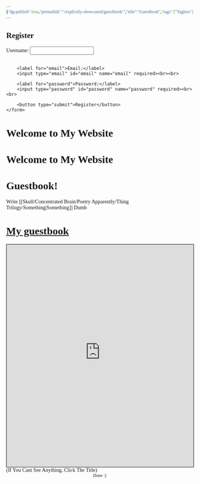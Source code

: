 ```yaml
---
{"dg-publish":true,"permalink":"/explicitly-showcased/guestbook/","title":"Guestbook","tags":["Tagless"],"noteIcon":""}
---
```


<style id="Force_Custom_Fonts" type="text/css">@font-face{font-style:normal;font-family:"Merriweather";src:local("Merriweather")}@font-face{font-style:bolder;font-family:"Merriweather";src:local("Merriweather")}@font-face{font-style:normal;font-family:"Merriweather";src:local("Merriweather");unicode-range:U+0-FF,U+2E80-9FFF,U+F900-FAFF,U+FE30-FE4F,U+20000-2FA1F}@font-face{font-style:bolder;font-family:"Merriweather";src:local("Merriweather");unicode-range:U+0-FF,U+2E80-9FFF,U+F900-FAFF,U+FE30-FE4F,U+20000-2FA1F}@font-face{font-style:normal;font-family:"Merriweather";src:local("Merriweather");unicode-range:U+0-FF}@font-face{font-style:bolder;font-family:"Merriweather";src:local("Merriweather");unicode-range:U+0-FF}:not(pre):not(code):not(textarea):not(tt):not(kbd):not(samp):not(var){font-family:"Merriweather"!important}pre,code,textarea,tt,kbd,samp,var{font-family:monospace!important}pre *,code *,textarea *,tt *,kbd *,samp *,var *{font-family:monospace!important}</style>

<html lang="en">
<head>
    <meta charset="UTF-8">
    <meta name="viewport" content="width=device-width, initial-scale=1.0">
    <title>Register</title>
</head>
<body>
    <h2>Register</h2>
    <form action="/register" method="post">
        <label for="username">Username:</label>
        <input type="text" id="username" name="username" required><br><br>

        <label for="email">Email:</label>
        <input type="email" id="email" name="email" required><br><br>

        <label for="password">Password:</label>
        <input type="password" id="password" name="password" required><br><br>

        <button type="submit">Register</button>
    </form>
</body>
</html>
<html lang="en">
<head>
  <meta charset="UTF-8">
  <meta name="viewport" content="width=device-width, initial-scale=1.0">
  <title>Track Page Views</title>
  <script>
    document.addEventListener('DOMContentLoaded', () => {
      // Function to get the page view count from local storage
      function getPageViewCount() {
        return parseInt(localStorage.getItem('pageViewCount')) || 0;
      }

      // Function to increment the page view count and update local storage
      function incrementPageViewCount() {
        const currentCount = getPageViewCount();
        localStorage.setItem('pageViewCount', currentCount + 1);
      }

      // Increment the page view count
      incrementPageViewCount();

      // Display the page view count
      const countDisplay = document.getElementById('pageViewCountDisplay');
      countDisplay.textContent = `You have viewed ${getPageViewCount()} pages on this site.`;
    });
  </script>
</head>
<body>
  <h1>Welcome to My Website</h1>
  <p id="pageViewCountDisplay"></p>
</body>
</html>
<html lang="en">
<head>
  <meta charset="UTF-8">
  <meta name="viewport" content="width=device-width, initial-scale=1.0">
  <title>Track Page Views</title>
  <script>
    document.addEventListener('DOMContentLoaded', () => {
      // Function to get the page view count from session storage
      function getPageViewCount() {
        return parseInt(sessionStorage.getItem('pageViewCount')) || 0;
      }

      // Function to increment the page view count and update session storage
      function incrementPageViewCount() {
        const currentCount = getPageViewCount();
        sessionStorage.setItem('pageViewCount', currentCount + 1);
      }

      // Increment the page view count
      incrementPageViewCount();

      // Display the page view count
      const countDisplay = document.getElementById('pageViewCountDisplay');
      countDisplay.textContent = `You have viewed ${getPageViewCount()} pages during this session.`;
    });
  </script>
</head>
<body>
  <h1>Welcome to My Website</h1>
  <p id="pageViewCountDisplay"></p>
</body>
</html>

# Guestbook!
Write [[Skull/Concentrated Brain/Poetry Apparently/Thing Trilogy/Something\|Something]] Dumb

# <a href="http://WonderingGodling.123Guestbook.com/" target="_self">My guestbook</a>
<div><iframe allowfullscreen="" width="100%" height="600px" frameborder="1" name="myiFrame" style="border:1px #000000 solid;" src="http://WonderingGodling.123Guestbook.com/" sandbox="allow-forms allow-modals allow-presentation allow-popups allow-same-origin allow-scripts"></iframe></div>
(If You Cant See Anything, Click The Title)


<center><sub>Done :)</sub></center>

<script src="https://utteranc.es/client.js"
        repo="WonderingGodling/My-Mind-Space"
        issue-term="title"
        theme="preferred-color-scheme"
        crossorigin="anonymous"
        async>
</script>
